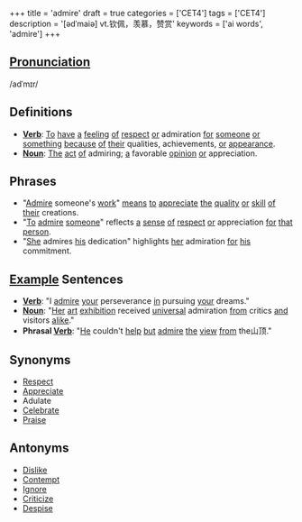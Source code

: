 +++
title = 'admire'
draft = true
categories = ['CET4']
tags = ['CET4']
description = '[ədˈmaiə] vt.钦佩，羡慕，赞赏'
keywords = ['ai words', 'admire']
+++

## [Pronunciation](/post/pronunciation/)
/adˈmɪr/

## Definitions
- **[Verb](/post/verb/)**: [To](/post/to/) [have](/post/have/) [a](/post/a/) [feeling](/post/feeling/) [of](/post/of/) [respect](/post/respect/) [or](/post/or/) admiration [for](/post/for/) [someone](/post/someone/) [or](/post/or/) [something](/post/something/) [because](/post/because/) [of](/post/of/) [their](/post/their/) qualities, achievements, [or](/post/or/) [appearance](/post/appearance/). 
- **[Noun](/post/noun/)**: [The](/post/the/) [act](/post/act/) [of](/post/of/) admiring; [a](/post/a/) favorable [opinion](/post/opinion/) [or](/post/or/) appreciation. 

## Phrases
- "[Admire](/post/admire/) someone's [work](/post/work/)" [means](/post/means/) [to](/post/to/) [appreciate](/post/appreciate/) [the](/post/the/) [quality](/post/quality/) [or](/post/or/) [skill](/post/skill/) [of](/post/of/) [their](/post/their/) creations.
- "[To](/post/to/) [admire](/post/admire/) [someone](/post/someone/)" reflects [a](/post/a/) [sense](/post/sense/) [of](/post/of/) [respect](/post/respect/) [or](/post/or/) appreciation [for](/post/for/) [that](/post/that/) [person](/post/person/).
- "[She](/post/she/) admires [his](/post/his/) dedication" highlights [her](/post/her/) admiration [for](/post/for/) [his](/post/his/) commitment.

## [Example](/post/example/) Sentences
- **[Verb](/post/verb/)**: "I [admire](/post/admire/) [your](/post/your/) perseverance [in](/post/in/) pursuing [your](/post/your/) dreams."
- **[Noun](/post/noun/)**: "[Her](/post/her/) [art](/post/art/) [exhibition](/post/exhibition/) received [universal](/post/universal/) admiration [from](/post/from/) critics [and](/post/and/) visitors [alike](/post/alike/)."
- **Phrasal [Verb](/post/verb/)**: "[He](/post/he/) couldn't [help](/post/help/) [but](/post/but/) [admire](/post/admire/) [the](/post/the/) [view](/post/view/) [from](/post/from/) the山顶."

## Synonyms
- [Respect](/post/respect/)
- [Appreciate](/post/appreciate/)
- Adulate
- [Celebrate](/post/celebrate/)
- [Praise](/post/praise/)

## Antonyms
- [Dislike](/post/dislike/)
- [Contempt](/post/contempt/)
- [Ignore](/post/ignore/)
- [Criticize](/post/criticize/)
- [Despise](/post/despise/)
